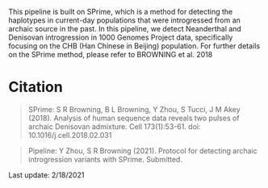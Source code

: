 This pipeline is built on SPrime, which is a method for detecting the haplotypes in current-day populations that were introgressed from an archaic source in the past. 
In this pipeline, we detect Neanderthal and Denisovan introgression in 1000 Genomes Project data, specifically focusing on the CHB (Han Chinese in Beijing) population. For further details on the SPrime method, please refer to BROWNING et al. 2018

# Citation

> SPrime: S R Browning, B L Browning, Y Zhou, S Tucci, J M Akey (2018). Analysis of human sequence data reveals two pulses of archaic Denisovan admixture. Cell 173(1):53-61. doi: 10.1016/j.cell.2018.02.031

> Pipeline: Y Zhou, S R Browning (2021). Protocol for detecting archaic introgression variants with SPrime. Submitted.

Last update: 2/18/2021
